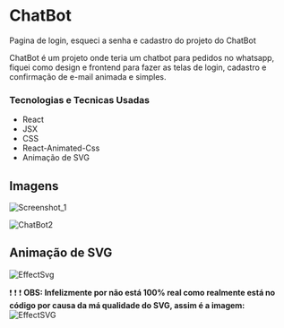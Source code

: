 # ChatBot
Pagina de login, esqueci a senha e cadastro do projeto do ChatBot

ChatBot é um projeto onde teria um chatbot para pedidos no whatsapp, fiquei como design e frontend para fazer as telas de login, cadastro e confirmação de e-mail animada e simples.

### **Tecnologias e Tecnicas Usadas** 
- React
- JSX
- CSS
- React-Animated-Css 
- Animação de SVG

## Imagens

![Screenshot_1](https://user-images.githubusercontent.com/56945282/84599996-12025600-ae6e-11ea-962f-635a2d7f35ed.png)

![ChatBot2](https://user-images.githubusercontent.com/56945282/84599894-46c1dd80-ae6d-11ea-8f8a-a38065c3f316.gif)


## Animação de SVG

![EffectSvg](https://user-images.githubusercontent.com/56945282/84599968-d071ab00-ae6d-11ea-8392-f1316f97b8d1.gif)

:exclamation: :exclamation: :exclamation: **OBS: Infelizmente por não está 100% real como realmente está no código por causa da má qualidade do SVG, assim é a imagem:**
![EffectSVG](https://user-images.githubusercontent.com/56945282/84599965-cbacf700-ae6d-11ea-963e-88d1b07c2c61.png)





